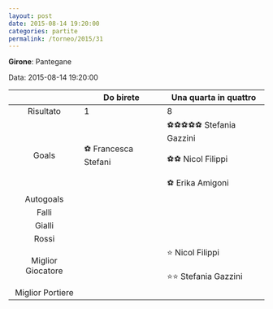 ```yaml
---
layout: post
date: 2015-08-14 19:20:00
categories: partite
permalink: /torneo/2015/31
---
```

**Girone**: Pantegane

Data: 2015-08-14 19:20:00

| | Do birete | Una quarta in quattro |
|:-----:|-----|-----|
Risultato|1|8
Goals|⚽ Francesca Stefani|⚽⚽⚽⚽⚽ Stefania Gazzini<br/><br/>⚽⚽ Nicol Filippi<br/><br/>⚽ Erika Amigoni<br/>
Autogoals||
Falli||
Gialli||
Rossi||
Miglior Giocatore||⭐ Nicol Filippi<br/><br/>⭐⭐ Stefania Gazzini<br/>
Miglior Portiere||